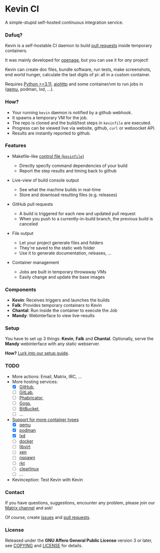 # Kevin CI

A simple-stupid self-hosted continuous integration service.


### Dafuq?

Kevin is a self-hostable CI daemon to build [pull requests](https://help.github.com/articles/using-pull-requests/) inside temporary containers.


It was mainly developed for [openage](http://github.com/SFTtech/openage/),
but you can use it for _any_ project!

Kevin can create doc files, bundle software, run tests, make screenshots,
end world hunger, calculate the last digits of pi: all in a custom container.

Requires [Python >=3.11](https://www.python.org/),
[aiohttp](https://aiohttp.org/) and some container/vm to run jobs in ([qemu](http://qemu-project.org), podman, lxd, ...).


### How?

* Your running `kevin` daemon is notified by a github webhook.
* It spawns a temporary VM for the job.
* The repo is cloned and the build/test steps in `kevinfile` are executed.
* Progress can be viewed live via website, github, `curl` or websocket API.
* Results are instantly reported to github.


### Features

* Makefile-like [control file (`kevinfile`)](etc/kevinfile.example)
  * Directly specify command dependencies of your build
  * Report the step results and timing back to github

* Live-view of build console output
  * See what the machine builds in real-time
  * Store and download resulting files (e.g. releases)

* GitHub pull requests
  * A build is triggered for each new and updated pull request
  * When you push to a currently-in-build branch,
    the previous build is canceled

* File output
  * Let your project generate files and folders
  * They're saved to the static web folder
  * Use it to generate documentation, releases, ...

* Container management
  * Jobs are built in temporary throwaway VMs
  * Easily change and update the base images


### Components

* **Kevin**: Receives triggers and launches the builds
* **Falk**: Provides temporary containers to Kevin
* **Chantal**: Run inside the container to execute the Job
* **Mandy**: Webinterface to view live-results


### Setup

You have to set up 3 things: **Kevin**, **Falk** and **Chantal**.
Optionally, serve the **Mandy** webinterface with any static webserver.

**How?** [Lurk into our setup guide](doc/setup.md).


### TODO

* More actions: Email, Matrix, IRC, ...
* More hosting services:
  * [X] [GitHub](https://github.com/),
  * [ ] [GitLab](https://gitlab.com/),
  * [ ] [Phabricator](http://phabricator.org/),
  * [ ] [Gogs](https://gogs.io/),
  * [ ] [BitBucket](https://bitbucket.org/),
  * [ ] ...
* [Support for more container types](/falk/vm/)
  * [X] [qemu](http://qemu-project.org)
  * [X] [podman](https://podman.io/)
  * [x] [lxd](https://linuxcontainers.org/lxd)
  * [ ] [docker](https://www.docker.com/)
  * [ ] [libvirt](https://libvirt.org/)
  * [ ] [xen](https://www.xenproject.org/)
  * [ ] [nspawn](http://www.freedesktop.org/software/systemd/man/systemd-nspawn.html)
  * [ ] [rkt](https://coreos.com/rkt/docs/latest/)
  * [ ] [clearlinux](https://clearlinux.org/)
  * [ ] ...
* Kevinception: Test Kevin with Kevin


### Contact

If you have questions, suggestions, encounter any problem,
please join our [Matrix channel](https://matrix.to/#/#sfttech:matrix.org) and ask!

Of course, create [issues](https://github.com/SFTtech/kevin/issues)
and [pull requests](https://github.com/SFTtech/kevin/pulls).


### License

Released under the **GNU Affero General Public License** version 3 or later,
see [COPYING](COPYING) and [LICENSE](LICENSE) for details.
